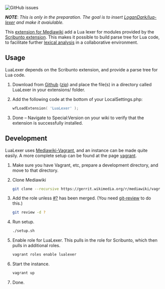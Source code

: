 <!-- ![stability-experimental](https://img.shields.io/badge/stability-experimental-orange.svg?style=for-the-badge) -->
![GitHub issues](https://img.shields.io/github/issues-raw/jeblad/LuaLexer?style=for-the-badge)

 ***NOTE***: *This is only in the preparation. The goal is to insert [LoganDark/lua-lexer](https://github.com/LoganDark/lua-lexer) and make it avaiulable.*

This [extension for Mediawiki](https://www.mediawiki.org/wiki/Extension:ModDoc) add a Lua lexer for modules provided by the [Scribunto extension](https://www.mediawiki.org/wiki/Extension:Scribunto). This makes it possible to build parse tree for Lua code, to facilitate further [lexical analysis](https://en.wikipedia.org/wiki/Lexical_analysis) in a collaborative environment.

## Usage

LuaLexer depends on the Scribunto extension, and provide a parse tree for Lua code.

1. Download from [Github](https://github.com/jeblad/LuaLexer) ([zip](https://github.com/jeblad/LuaLexer/archive/master.zip)) and place the file(s) in a directory called LuaLexer in your extensions/ folder.
2. Add the following code at the bottom of your LocalSettings.php:

	```lua
	wfLoadExtension( 'LuaLexer' );
	```

3. Done – Navigate to Special:Version on your wiki to verify that the extension is successfully installed.

## Development

LuaLexer uses [Mediawiki-Vagrant](https://www.mediawiki.org/wiki/MediaWiki-Vagrant), and an instance can be made quite easily. A more complete setup can be found at the page [vagrant](../../wiki/vagrant).

1. Make sure you have Vagrant, etc, prepare a development directory, and move to that directory.
2. Clone Mediawiki

	```bash
	git clone --recursive https://gerrit.wikimedia.org/r/mediawiki/vagrant .
	```

3. Add the role unless [#?](https://gerrit.wikimedia.org/r/#/c/mediawiki/vagrant/+/?/) has been merged. (You need [git-review](https://www.mediawiki.org/wiki/Gerrit/git-review) to do this.)

	```bash
	git review -d ?
	```

4. Run setup.

	```bash
	./setup.sh
	```

5. Enable role for LuaLexer. This pulls in the role for Scribunto, which then pulls in additional roles.

	```bash
	vagrant roles enable lualexer
	```

6. Start the instance.

	```bash
	vagrant up
	```

7. Done.

